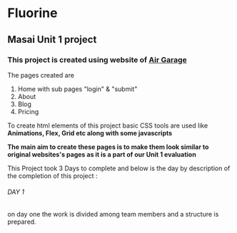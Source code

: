 # Fluorine
## Masai Unit 1 project
### This project is created using website of [Air Garage](https://airgara.ge/)
The pages created are
1. Home with sub pages "login" & "submit"
2. About
3. Blog
4. Pricing

To create html elements of this project basic CSS tools are used like **Animations, Flex, Grid etc along with some javascripts**

**The main aim to create these pages is to make them look similar to original websites's pages as it is a part of our Unit 1 evaluation**

This Project took 3 Days to complete and below is the day by description of the completion of this project :

###### DAY 1

on day one the work is divided among team members and a structure is prepared. 
